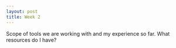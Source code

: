 ```yaml
---
layout: post
title: Week 2
---
```


Scope of tools we are working with and my experience so far. What resources do I have?

